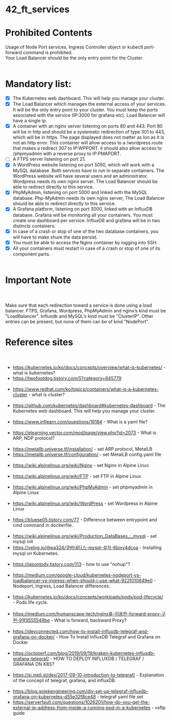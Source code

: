 # 42_ft_services<br>

# Prohibited Contents<br>
Usage of Node Port services, Ingress Controller object or kubectl port-forward command is prohibited.<br>
Your Load Balancer should be the only entry point for the Cluster.<br>
<br>
# Mandatory list:<br>
- [x] The Kubernetes web dashboard. This will help you manage your cluster.<br>
- [x] The Load Balancer which manages the external access of your services. It will be the only entry point to your cluster. You must keep the ports associated with the service (IP:3000 for grafana etc). Load Balancer will have a single ip.<br>
- [x] A container with an nginx server listening on ports 80 and 443. Port 80 will be in http and should be a systematic redirection of type 301 to 443, which will be in https. The page displayed does not matter as lon as it is not an http error. This container will allow access to a /wordpress route that makes a redirect 307 to IP:WPPORT. it should also allow access to /phpmyadmin with a reverse proxy to IP:PMAPORT.<br>
- [ ] A FTPS server listening on port 21.<br>
- [x] A WordPress website listening on port 5050, which will work with a MySQL database. Both services have to run in separate containers. The WordPress website will have several users and an administrator. Wordpress needs its own nginx server. The Load Balancer should be able to redirect directly to this service.<br>
- [x] PhpMyAdmin, listening on port 5000 and linked with the MySQL database. Php-MyAdmin needs its own nginx server, The Load Balancer should be able to redirect directly to this service.<br>
- [x] A Grafana platform, listening on port 3000, linked with an InfluxDB database. Grafana will be monitoring all your containers. You must create one dashboard per service. InfluxDB and grafana will be in two distincts containers.<br>
- [x] In case of a crash or stop of one of the two database containers, you will have to make shure the data persist.<br>
- [x] You must be able to access the Nginx container by logging into SSH.<br>
- [x] All your containers must restart in case of a crash or stop of one of its component parts.<br><br>

# Important Note<br><br>
Make sure that each redirection toward a service is done using a load balancer. FTPS, Grafana, Wordpress, PhpMyAdmin and nginx’s kind must be "LoadBalancer". Influxdb and MySQL’s kind must be "ClusterIP". Other entries can be present, but none of them can be of kind "NodePort".<br>

# Reference sites<br><br>
- <https://kubernetes.io/ko/docs/concepts/overview/what-is-kubernetes/> - what is kubernetes?<br>
- <https://twofootdog.tistory.com/5?category=845779><br><br>
- <https://www.redhat.com/ko/topics/containers/what-is-a-kubernetes-cluster> - what is cluster?<br><br>
- <https://github.com/kubernetes/dashboard#kubernetes-dashboard> - The Kubernetes web dashboard. This will help you manage your cluster.<br><br>
- <https://www.inflearn.com/questions/16184> - What is a yaml file?<br><br>
- <https://elearning.vector.com/mod/page/view.php?id=2073> - What is ARP, NDP protocol?<br><br>
- <https://metallb.universe.tf/installation/> - set ARP protocol, MetalLB<br>
- <https://metallb.universe.tf/configuration/> - set MetalLB config.yaml file <br><br>
- <https://wiki.alpinelinux.org/wiki/Nginx> - set Nginx in Alpine Linux<br><br>
- <https://wiki.alpinelinux.org/wiki/FTP> - set FTP in Alpine Linux<br><br>
- <https://wiki.alpinelinux.org/wiki/PhpMyAdmin> - set phpmyadmin in Alpine Linux<br><br>
- <https://wiki.alpinelinux.org/wiki/WordPress> - set Wordpress in Alpine Linux<br><br>
- <https://bluese05.tistory.com/77> - Difference between entrypoint and cmd command in dockerfile.<br><br>
- <https://wiki.alpinelinux.org/wiki/Production_DataBases_:_mysql> - set mysql init<br>
- <https://velog.io/@pa324/쿠버네티스-mysql-설치-6bjxv4dcoa> - Installing mysql on Kubernetes.<br><br>
- <https://jasontody.tistory.com/113> - how to use "nohup"?<br><br>
- <https://medium.com/google-cloud/kubernetes-nodeport-vs-loadbalancer-vs-ingress-when-should-i-use-what-922f010849e0> - Nodeport, Ingress, Load Balancer differences. <br><br>
- <https://kubernetes.io/ko/docs/concepts/workloads/pods/pod-lifecycle/> - Pods life cycle. <br><br>
- <https://medium.com/humanscape-tech/nginx를-이용한-forward-proxy-구현-91f3555549be> - What is forward, backward Proxy? <br><br>
- <https://devconnected.com/how-to-install-influxdb-telegraf-and-grafana-on-docker/> - How To Install InfluxDB Telegraf and Grafana on Docker<br><br>
- <https://octoperf.com/blog/2019/09/19/kraken-kubernetes-influxdb-grafana-telegraf/> - HOW TO DEPLOY INFLUXDB / TELEGRAF / GRAFANA ON K8S? <br><br>
- <https://si.mpli.st/dev/2017-09-10-introduction-to-telegraf/> - Explanation of the concept of telegraf, grafana, and influxDB. <br><br>
- <https://blog.gojekengineering.com/diy-set-up-telegraf-influxdb-grafana-on-kubernetes-d55e32f8ce48> - telegraf yaml file set
- <https://serverfault.com/questions/1026201/how-do-you-get-the-external-ip-address-from-inside-a-running-pod-in-a-kubernetes> - vsftp guide

